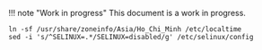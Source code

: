!!! note "Work in progress"
    This document is a work in progress.


```
ln -sf /usr/share/zoneinfo/Asia/Ho_Chi_Minh /etc/localtime
sed -i 's/^SELINUX=.*/SELINUX=disabled/g' /etc/selinux/config
```
